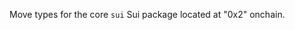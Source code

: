 <!-- cargo-rdme start -->

Move types for the core `sui` Sui package located at "0x2" onchain.

<!-- cargo-rdme end -->
